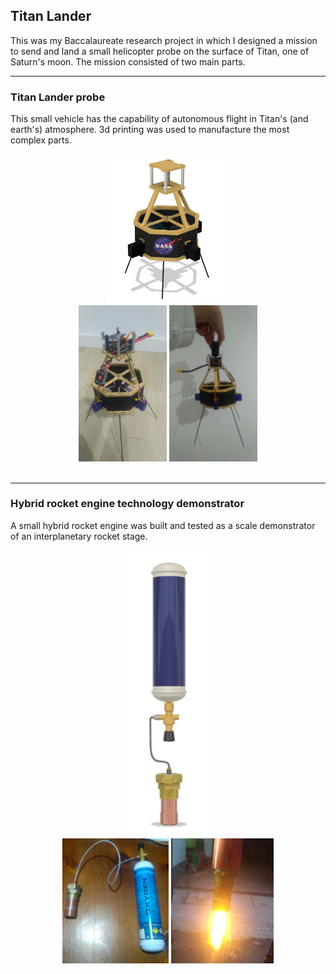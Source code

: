 ## Titan Lander

This was my Baccalaureate research project in which I designed a mission to send and land a small helicopter probe on the surface of Titan, one of Saturn's moon. The mission consisted of two main parts.

---

### Titan Lander probe

This small vehicle has the capability of autonomous flight in Titan's (and earth's) atmosphere. 3d printing was used to manufacture the most complex parts.
<div style="text-align:center">
<img width = "200" src="images/render_lander.jpg"/>
</div>
<div style="text-align:center">
<img height = "250" src="images/Lander_Disassembled.jpg"/>
<img height = "250" src="images/lander_profile.jpg"/>
</div>
<br/>

---

### Hybrid rocket engine technology demonstrator

A small hybrid rocket engine was built and tested as a scale demonstrator of an interplanetary rocket stage.
<div style="text-align:center">
<img width = "150" src="images/render_engine.jpg"/>
</div>
<div style="text-align:center">
<img height = "200" src="images/engine_layout.png"/>
<img height = "200" src="images/fire_test.jpg"/>
</div>